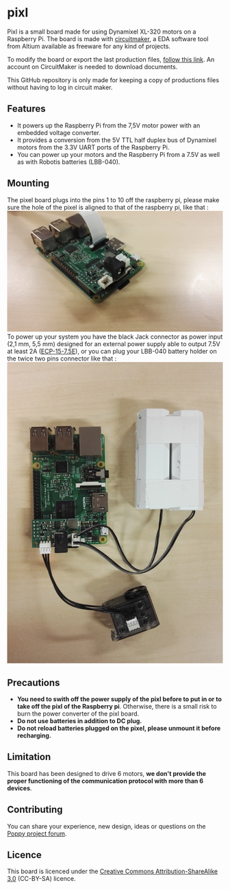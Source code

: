 # pixl
Pixl is a small board made for using Dynamixel XL-320 motors on a Raspberry Pi.
The board is made with [circuitmaker](http://www.circuitmaker.com), a EDA software tool from Altium available as freeware for any kind of projects.

To modify the board or export the last production files, [follow this link](http://workspace.circuitmaker.com/Projects/78A4FE38-92CD-4DAB-9B5A-15E9EAD0FAC1). An account on CircuitMaker is needed to download documents.

This GitHub repository is only made for keeping a copy of productions files without having to log in circuit maker.

## Features
* It powers up the Raspberry Pi from the 7,5V motor power with an embedded voltage converter.
* It provides a conversion from the 5V TTL half duplex bus of Dynamixel motors from the 3.3V UART ports of the Raspberry Pi.
* You can power up your motors and the Raspberry Pi from a 7.5V as well as with Robotis batteries (LBB-040).

## Mounting
The pixel board plugs into the pins 1 to 10 off the raspberry pi, please make sure the hole of the pixel is aligned to that of the raspberry pi, like that :
![](images/rpi_pixl.jpg)
 To power up your system you have the black Jack connector as power input (2,1 mm, 5,5 mm) designed for an external power supply able to output 7.5V at least 2A ([ECP-15-7.5E](http://fr.rs-online.com/web/p/alimentations-enfichables/7262814/?searchTerm=7262814&relevancy-data=636F3D3126696E3D4931384E525353746F636B4E756D6265724D504E266C753D656E266D6D3D6D61746368616C6C26706D3D5E5C647B367D247C5E5C647B377D247C5E5C647B31307D2426706F3D313426736E3D592673743D52535F53544F434B5F4E554D4245522677633D4E4F4E45267573743D37323632383134267374613D3732363238313426)), or you can plug your LBB-040 battery holder on the twice two pins connector like that :
![](images/pixl_battery.jpg)

## Precautions
* **You need to swith off the power supply of the pixl before to put in or to take off the pixl of the Raspberry pi**. Otherwise, there is a small risk to burn the power converter of the pixl board.
* **Do not use batteries in addition to DC plug.**
* **Do not reload batteries plugged on the pixel, please unmount it before recharging.**

## Limitation
This board has been designed to drive 6 motors, **we don't provide the proper functioning of the communication protocol with more than 6 devices**.

## Contributing
You can share your experience, new design, ideas or questions on the [Poppy project forum](https://forum.poppy-project.org/).

## Licence
This board is licenced under the [Creative Commons Attribution-ShareAlike 3.0](https://creativecommons.org/licenses/by-sa/3.0/) (CC-BY-SA) licence.
